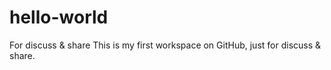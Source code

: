 # hello-world
For discuss &amp; share
This is my first workspace on GitHub, just for discuss & share.
